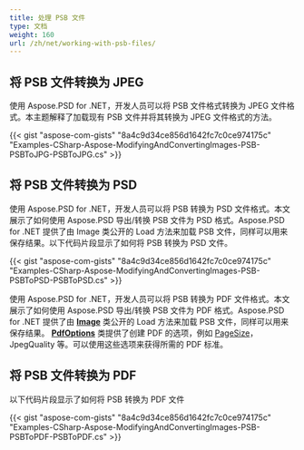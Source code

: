 ```yaml
---
title: 处理 PSB 文件
type: 文档
weight: 160
url: /zh/net/working-with-psb-files/
---
```


## **将 PSB 文件转换为 JPEG**
使用 Aspose.PSD for .NET，开发人员可以将 PSB 文件格式转换为 JPEG 文件格式。本主题解释了加载现有 PSB 文件并将其转换为 JPEG 文件格式的方法。


{{< gist "aspose-com-gists" "8a4c9d34ce856d1642fc7c0ce974175c" "Examples-CSharp-Aspose-ModifyingAndConvertingImages-PSB-PSBToJPG-PSBToJPG.cs" >}}

## **将 PSB 文件转换为 PSD**
使用 Aspose.PSD for .NET，开发人员可以将 PSB 转换为 PSD 文件格式。本文展示了如何使用 Aspose.PSD 导出/转换 PSB 文件为 PSD 格式。Aspose.PSD for .NET 提供了由 Image 类公开的 Load 方法来加载 PSB 文件，同样可以用来保存结果。以下代码片段显示了如何将 PSB 转换为 PSD 文件。


{{< gist "aspose-com-gists" "8a4c9d34ce856d1642fc7c0ce974175c" "Examples-CSharp-Aspose-ModifyingAndConvertingImages-PSB-PSBToPSD-PSBToPSD.cs" >}}

使用 Aspose.PSD for .NET，开发人员可以将 PSB 转换为 PDF 文件格式。本文展示了如何使用 Aspose.PSD 导出/转换 PSB 文件为 PDF 格式。Aspose.PSD for .NET 提供了由 [**Image**](https://reference.aspose.com/psd/net/aspose.psd/image) 类公开的 Load 方法来加载 PSB 文件，同样可以用来保存结果。 [**PdfOptions**](https://reference.aspose.com/psd/net/aspose.psd.imageoptions/pdfoptions) 类提供了创建 PDF 的选项，例如 [PageSize](https://reference.aspose.com/psd/net/aspose.psd.imageoptions/pdfoptions/properties/pagesize)，JpegQuality 等。可以使用这些选项来获得所需的 PDF 标准。
## **将 PSB 文件转换为 PDF**

以下代码片段显示了如何将 PSB 转换为 PDF 文件

{{< gist "aspose-com-gists" "8a4c9d34ce856d1642fc7c0ce974175c" "Examples-CSharp-Aspose-ModifyingAndConvertingImages-PSB-PSBToPDF-PSBToPDF.cs" >}}
